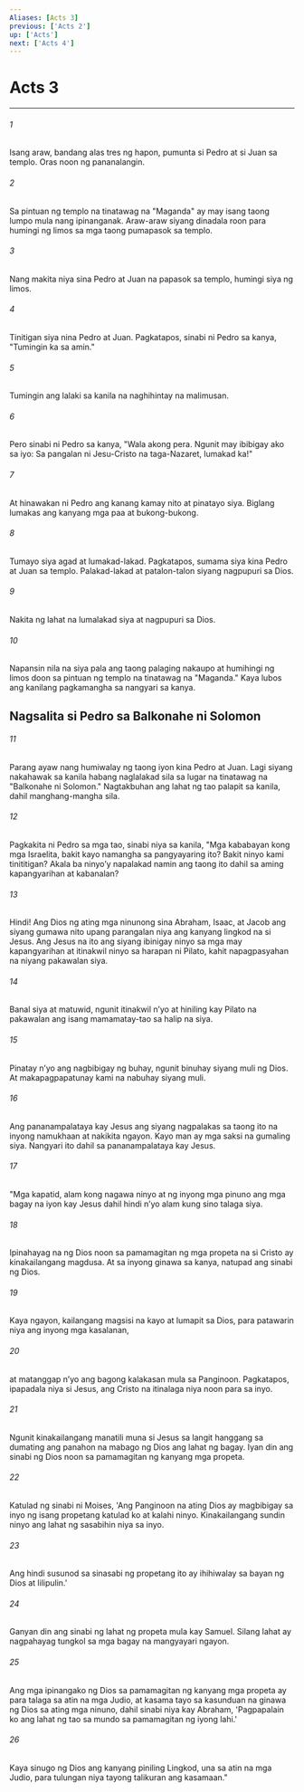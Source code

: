 ```yaml
---
Aliases: [Acts 3]
previous: ['Acts 2']
up: ['Acts']
next: ['Acts 4']
---
```

# Acts 3

***

###### 1
Isang araw, bandang alas tres ng hapon, pumunta si Pedro at si Juan sa templo. Oras noon ng pananalangin. 

###### 2
Sa pintuan ng templo na tinatawag na "Maganda" ay may isang taong lumpo mula nang ipinanganak. Araw-araw siyang dinadala roon para humingi ng limos sa mga taong pumapasok sa templo. 

###### 3
Nang makita niya sina Pedro at Juan na papasok sa templo, humingi siya ng limos. 

###### 4
Tinitigan siya nina Pedro at Juan. Pagkatapos, sinabi ni Pedro sa kanya, "Tumingin ka sa amin." 

###### 5
Tumingin ang lalaki sa kanila na naghihintay na malimusan. 

###### 6
Pero sinabi ni Pedro sa kanya, "Wala akong pera. Ngunit may ibibigay ako sa iyo: Sa pangalan ni Jesu-Cristo na taga-Nazaret, lumakad ka!" 

###### 7
At hinawakan ni Pedro ang kanang kamay nito at pinatayo siya. Biglang lumakas ang kanyang mga paa at bukong-bukong. 

###### 8
Tumayo siya agad at lumakad-lakad. Pagkatapos, sumama siya kina Pedro at Juan sa templo. Palakad-lakad at patalon-talon siyang nagpupuri sa Dios. 

###### 9
Nakita ng lahat na lumalakad siya at nagpupuri sa Dios. 

###### 10
Napansin nila na siya pala ang taong palaging nakaupo at humihingi ng limos doon sa pintuan ng templo na tinatawag na "Maganda." Kaya lubos ang kanilang pagkamangha sa nangyari sa kanya.

## Nagsalita si Pedro sa Balkonahe ni Solomon 

###### 11
Parang ayaw nang humiwalay ng taong iyon kina Pedro at Juan. Lagi siyang nakahawak sa kanila habang naglalakad sila sa lugar na tinatawag na "Balkonahe ni Solomon." Nagtakbuhan ang lahat ng tao palapit sa kanila, dahil manghang-mangha sila. 

###### 12
Pagkakita ni Pedro sa mga tao, sinabi niya sa kanila, "Mga kababayan kong mga Israelita, bakit kayo namangha sa pangyayaring ito? Bakit ninyo kami tinititigan? Akala ba ninyoʼy napalakad namin ang taong ito dahil sa aming kapangyarihan at kabanalan? 

###### 13
Hindi! Ang Dios ng ating mga ninunong sina Abraham, Isaac, at Jacob ang siyang gumawa nito upang parangalan niya ang kanyang lingkod na si Jesus. Ang Jesus na ito ang siyang ibinigay ninyo sa mga may kapangyarihan at itinakwil ninyo sa harapan ni Pilato, kahit napagpasyahan na niyang pakawalan siya. 

###### 14
Banal siya at matuwid, ngunit itinakwil nʼyo at hiniling kay Pilato na pakawalan ang isang mamamatay-tao sa halip na siya. 

###### 15
Pinatay nʼyo ang nagbibigay ng buhay, ngunit binuhay siyang muli ng Dios. At makapagpapatunay kami na nabuhay siyang muli. 

###### 16
Ang pananampalataya kay Jesus ang siyang nagpalakas sa taong ito na inyong namukhaan at nakikita ngayon. Kayo man ay mga saksi na gumaling siya. Nangyari ito dahil sa pananampalataya kay Jesus. 

###### 17
"Mga kapatid, alam kong nagawa ninyo at ng inyong mga pinuno ang mga bagay na iyon kay Jesus dahil hindi nʼyo alam kung sino talaga siya. 

###### 18
Ipinahayag na ng Dios noon sa pamamagitan ng mga propeta na si Cristo ay kinakailangang magdusa. At sa inyong ginawa sa kanya, natupad ang sinabi ng Dios. 

###### 19
Kaya ngayon, kailangang magsisi na kayo at lumapit sa Dios, para patawarin niya ang inyong mga kasalanan, 

###### 20
at matanggap nʼyo ang bagong kalakasan mula sa Panginoon. Pagkatapos, ipapadala niya si Jesus, ang Cristo na itinalaga niya noon para sa inyo. 

###### 21
Ngunit kinakailangang manatili muna si Jesus sa langit hanggang sa dumating ang panahon na mabago ng Dios ang lahat ng bagay. Iyan din ang sinabi ng Dios noon sa pamamagitan ng kanyang mga propeta. 

###### 22
Katulad ng sinabi ni Moises, 'Ang Panginoon na ating Dios ay magbibigay sa inyo ng isang propetang katulad ko at kalahi ninyo. Kinakailangang sundin ninyo ang lahat ng sasabihin niya sa inyo. 

###### 23
Ang hindi susunod sa sinasabi ng propetang ito ay ihihiwalay sa bayan ng Dios at lilipulin.' 

###### 24
Ganyan din ang sinabi ng lahat ng propeta mula kay Samuel. Silang lahat ay nagpahayag tungkol sa mga bagay na mangyayari ngayon. 

###### 25
Ang mga ipinangako ng Dios sa pamamagitan ng kanyang mga propeta ay para talaga sa atin na mga Judio, at kasama tayo sa kasunduan na ginawa ng Dios sa ating mga ninuno, dahil sinabi niya kay Abraham, 'Pagpapalain ko ang lahat ng tao sa mundo sa pamamagitan ng iyong lahi.' 

###### 26
Kaya sinugo ng Dios ang kanyang piniling Lingkod, una sa atin na mga Judio, para tulungan niya tayong talikuran ang kasamaan."
